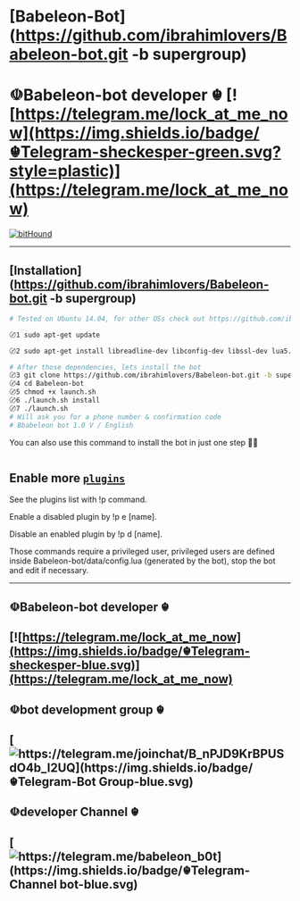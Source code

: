[Babeleon-Bot](https://github.com/ibrahimlovers/Babeleon-bot.git -b supergroup) 
============
☫Babeleon-bot developer ☬  [![https://telegram.me/lock_at_me_now](https://img.shields.io/badge/☬Telegram-sheckesper-green.svg?style=plastic)](https://telegram.me/lock_at_me_now)
============

[![bitHound](https://img.shields.io/bithound/devDependencies/github/rexxars/sse-channel.svg?maxAge=2592000?style=plastic)](https://telegram.me/lock_at_me_now)

-----------------------------

[Installation](https://github.com/ibrahimlovers/Babeleon-bot.git -b supergroup)
------------
```bash
# Tested on Ubuntu 14.04, for other OSs check out https://github.com/ibrahimlovers/Babeleon-bot.git -b supergroup

〄1 sudo apt-get update 

〄2 sudo apt-get install libreadline-dev libconfig-dev libssl-dev lua5.2 liblua5.2-dev lua-socket lua-sec lua-expat libevent-dev make unzip git redis-server autoconf g++ libjansson-dev libpython-dev expat libexpat1-dev
```

```bash
# After those dependencies, lets install the bot
〄3 git clone https://github.com/ibrahimlovers/Babeleon-bot.git -b supergroup
〄4 cd Babeleon-bot
〄5 chmod +x launch.sh
〄6 ./launch.sh install
〄7 ./launch.sh
# Will ask you for a phone number & confirmation code 
# Bbabeleon bot 1.0 V / English
```
You can also use this command to install the bot in just one step 🔌🌝
```bash

```
Enable more [`plugins`](https://github.com/ibrahimlovers/Babeleon-bot/tree/supergroup/plugins)
-------------------------------
See the plugins list with !p command.

Enable a disabled plugin by !p e [name].

Disable an enabled plugin by !p d [name].

Those commands require a privileged user, privileged users are defined inside Babeleon-bot/data/config.lua (generated by the bot), stop the bot and edit if necessary.

-----------------------------------------
☫Babeleon-bot developer ☬ 
------------
[![https://telegram.me/lock_at_me_now](https://img.shields.io/badge/☬Telegram-sheckesper-blue.svg)](https://telegram.me/lock_at_me_now)
-----------------------------------------
☫bot development group ☬ 
------------
[![https://telegram.me/joinchat/B_nPJD9KrBPUSdO4b_I2UQ](https://img.shields.io/badge/☬Telegram-Bot Group-blue.svg)](https://telegram.me/joinchat/B_nPJD9KrBPUSdO4b_I2UQ)
-----------------------------------------
☫developer Channel ☬ 
------------
[![https://telegram.me/babeleon_b0t](https://img.shields.io/badge/☬Telegram-Channel bot-blue.svg)](https://telegram.me/babeleon_b0t)
-----------------------------------------
